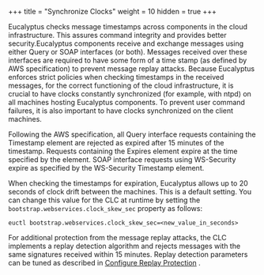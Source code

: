 +++
title = "Synchronize Clocks"
weight = 10
hidden = true
+++

Eucalyptus checks message timestamps across components in the cloud infrastructure. This assures command integrity and provides better security.Eucalyptus components receive and exchange messages using either Query or SOAP interfaces (or both). Messages received over these interfaces are required to have some form of a time stamp (as defined by AWS specification) to prevent message replay attacks. Because Eucalyptus enforces strict policies when checking timestamps in the received messages, for the correct functioning of the cloud infrastructure, it is crucial to have clocks constantly synchronized (for example, with ntpd) on all machines hosting Eucalyptus components. To prevent user command failures, it is also important to have clocks synchronized on the client machines. 

Following the AWS specification, all Query interface requests containing the Timestamp element are rejected as expired after 15 minutes of the timestamp. Requests containing the Expires element expire at the time specified by the element. SOAP interface requests using WS-Security expire as specified by the WS-Security Timestamp element. 

When checking the timestamps for expiration, Eucalyptus allows up to 20 seconds of clock drift between the machines. This is a default setting. You can change this value for the CLC at runtime by setting the `bootstrap.webservices.clock_skew_sec` property as follows: 


    euctl bootstrap.webservices.clock_skew_sec=<new_value_in_seconds>

For additional protection from the message replay attacks, the CLC implements a replay detection algorithm and rejects messages with the same signatures received within 15 minutes. Replay detection parameters can be tuned as described in [Configure Replay Protection](../security-guide/security_task_replays.dita#security_task_replays) . 

